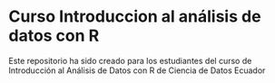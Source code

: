 # Curso Introduccion al análisis de datos con R
Este repositorio ha sido creado para los estudiantes del curso de Introducción al Análisis de Datos con R de Ciencia de Datos Ecuador
